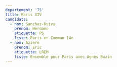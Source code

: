 ```yaml
---
departement: '75'
title: Paris XIV
candidats:
  - nom: Sanchez-Ruivo
    prenom: Hermano
    etiquette: PS
    liste: Paris en Commun 14e
  - nom: Aziere
    prenom: Eric
    etiquette: LREM
    liste: Ensemble pour Paris avec Agnès Buzin
---
```

